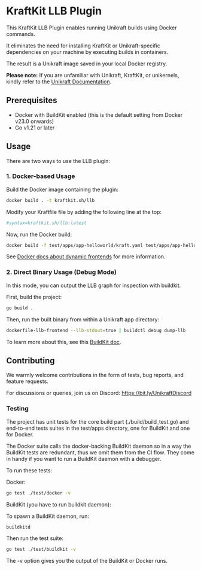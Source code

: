 # KraftKit LLB Plugin

This KraftKit LLB Plugin enables running Unikraft builds using Docker commands.

It eliminates the need for installing KraftKit or Unikraft-specific dependencies on your machine by executing builds in containers.

The result is a Unikraft image saved in your local Docker registry.

**Please note:** If you are unfamiliar with Unikraft, KraftKit, or unikernels, kindly refer to the [Unikraft Documentation](https://unikraft.org/docs/getting-started/).

## Prerequisites

- Docker with BuildKit enabled (this is the default setting from Docker v23.0 onwards)
- Go v1.21 or later

## Usage

There are two ways to use the LLB plugin:

### 1. Docker-based Usage

Build the Docker image containing the plugin:

```sh
docker build . -t kraftkit.sh/llb
```

Modify your Kraftfile file by adding the following line at the top:

```yaml
#syntax=kraftkit.sh/llb:latest
```

Now, run the Docker build:

```sh
docker build -f test/apps/app-helloworld/kraft.yaml test/apps/app-helloworld
```

See [Docker docs about dynamic frontends](https://docs.docker.com/build/dockerfile/frontend/) for more information.

### 2. Direct Binary Usage (Debug Mode)

In this mode, you can output the LLB graph for inspection with buildkit.

First, build the project:

```sh
go build .
```

Then, run the built binary from within a Unikraft app directory:

```sh
dockerfile-llb-frontend --llb-stdout=true | buildctl debug dump-llb
```

To learn more about this, see this [BuildKit doc](https://github.com/moby/buildkit/blob/master/examples/README.md).

## Contributing

We warmly welcome contributions in the form of tests, bug reports, and feature requests.

For discussions or queries, join us on Discord: https://bit.ly/UnikraftDiscord

### Testing

The project has unit tests for the core build part (./build/build_test.go) and end-to-end
tests suites in the test/apps directory, one for BuildKit and one for Docker.

The Docker suite calls the docker-backing BuildKit daemon so in a way the BuildKit tests
are redundant, thus we omit them from the CI flow. They come in handy if you want to
run a BuildKit daemon with a debugger.

To run these tests:

Docker:

```sh
go test ./test/docker -v
```

BuildKit (you have to run buildkit daemon):

To spawn a BuildKit daemon, run:

```sh
buildkitd
```

Then run the test suite:

```sh
go test ./test/buildkit -v
```

The -v option gives you the output of the BuildKit or Docker runs.
